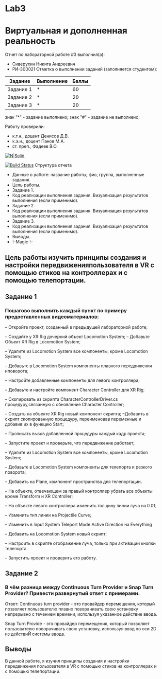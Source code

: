 # Lab3
# Виртуальная и дополненная реальность
Отчет по лабораторной работе #3 выполнил(а):
- Сиверухин Никита Андреевич
- РИ-300021
Отметка о выполнении заданий (заполняется студентом):

| Задание | Выполнение | Баллы |
| ------ | ------ | ------ |
| Задание 1 | * | 60 |
| Задание 2 | * | 20 |
| Задание 3 | * | 20 |

знак "*" - задание выполнено; знак "#" - задание не выполнено;

Работу проверили:
- к.т.н., доцент Денисов Д.В.
- к.э.н., доцент Панов М.А.
- ст. преп., Фадеев В.О.

[![N|Solid](https://cldup.com/dTxpPi9lDf.thumb.png)](https://nodesource.com/products/nsolid)

[![Build Status](https://travis-ci.org/joemccann/dillinger.svg?branch=master)](https://travis-ci.org/joemccann/dillinger)
Структура отчета

- Данные о работе: название работы, фио, группа, выполненные задания.
- Цель работы.
- Задание 1.
- Код реализации выполнения задания. Визуализация результатов выполнения (если применимо).
- Задание 2.
- Код реализации выполнения задания. Визуализация результатов выполнения (если применимо).
- Задание 3.
- Код реализации выполнения задания. Визуализация результатов выполнения (если применимо).
- Выводы.
- ✨Magic ✨
## Цель работы изучить принципы создания и настройки передвиженияпользователя в VR с помощью стиков на контроллерах и с помощью телепортации.
## Задание 1
### Пошагово выполнить каждый пункт по примеру предоставленных видеоматериалов:
– Откройте проект, созданный в предыдущей лабораторной работе;

– Создайте у XR Rig дочерний объект Locomotion System;
– Добавьте Объект XR Rig в Locomotion System;

– Удалите из Locomotion System все компоненты, кроме Locomotion System;

– Добавьте в Locomotion System компоненты плавного передвижения иповорота;

– Настройте добавленные компоненты для левого контроллера;

– Добавьте и настройте компонент Character Controller для XR Rig;

– Скопировать из скрипта CharacterControllerDriver.cs процедуру,связанную с обновление Character Controller;

– Создать на объекте XR Rig новый компонент скрипта;
–Добавить в скрипт скопированную процедуру, переименовав переменные и добавив их в функцию Start;

– Прописать вызов добавленной процедуры каждый кадр проекта;

– Запустите проект и проверьте, что передвижение работает;

– Удалите из Locomotion System все компоненты, кроме Locomotion System;

– Добавьте в Locomotion System компоненты для телепорта и резкого поворота;

– Добавить на Plane, компонент пространства для телепортации.

– На объекте, отвечающем за правый контроллер убрать все объекты кроме Transform и XR Controller;

– На объекте левого контроллера изменить толщину линии луча на 0.01;

– Изменить тип линии на Projectile Curve;

– Изменить в Input System Teleport Mode Active Direction на Everything

– Добавить на Locomotion System новый скрипт;

– Настроить в скрипте отображение луча, только при активации кнопки телепорта.

– Запустить проект и проверить его работу.

## Задание 2
### В чём разница между Continuous Turn Provider и Snap Turn Provider? Привести развернутый ответ с примерами.
Ответ:
Сontinuous turn provider - это провайдер перемещения, который позволяет пользователю плавно поворачивать свою установку непрерывно с течением времени, используя указанное действие ввода.

Snap Turn Provide - это провайдер перемещения, который позволяет пользователю поворачивать свою установку, используя ввод по оси 2D из действиЙ системы ввода.

## Выводы
В данной работе, я изучил принципы создания и настройки передвижения пользователя в VR с помощью стиков на контроллерах и с помощью телепортации.

